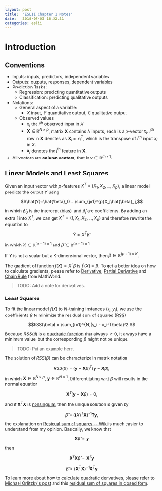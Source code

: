 ```yaml
---
layout: post
title:  "ESLII Chapter 1 Notes"
date:   2018-07-05 18:52:21
categories: eslii
---
```

# Introduction

## Conventions
* Inputs: inputs, predictors, independent variables
* Outputs: outputs, responses, dependent variables
* Prediction Tasks: 
	* Regression: predicting quantitative outputs
	* Classification: predicting qualitative outputs
* Notations:
	* General aspect of a variable:
		* $X$ input, $Y$ quantitative output, $G$ qualitative output
	* Observed values
		* $x_i$ the $i^{\textsf{th}}$ observed input in $X$
		* $\mathbf{X}\in\mathbb{R}^{N\times p}$, matrix $\mathbf{X}$ contains $N$ inputs, each is a $p$-vector $x_i$. $i^{\textsf{th}}$ row in $\mathbf{X}$ denotes as $\mathbf{X}_i = x_i^T$, which is the transpose of $i^{\textsf{th}}$ input $x_i$ in $X$.
		* $\mathbf{x}_j$ denotes the $j^{\textsf{th}}$ feature in $\mathbf{X}$.
* All vectors are **column vectors**, that is $v \in \mathbb{R}^{m \times 1}$.

## Linear Models and Least Squares
Given an input vector with $p$-features $X^T = (X_1, X_2,\ldots,X_p)$, a linear model predicts the output $Y$ using 

$$\hat{Y}=\hat{\beta}_0 + \sum_{j=1}^{p}X_j\hat{\beta}_j,$$

in which $\hat{\beta}_0$ is the intercept (bias), and $\hat{\beta}_j$ are coefficients. By adding an extra $1$ into $X^T$, we can get $X^T = (1, X_1, X_2, \ldots, X_p)$ and therefore rewrite the equation to

$$\hat{Y} = X^T\hat{\beta},$$

in which $X \in \mathbb{R}^{(p + 1) \times 1}$ and $\hat{\beta} \in \mathbb{R}^{(p + 1) \times 1}$.

If $Y$ is not a scalar but a $K$-dimensional vector, then $\beta \in \mathbb{R}^{(p+1)\times K}$.

The gradient of function $f(X)=X^T\beta$ is $f^\prime(X)=\beta$. To get a better idea on how to calculate gradients, please refer to [Derivative], [Partial Derivative] and [Chain Rule] from MathWorld.

> TODO: Add a note for derivatives.

### Least Squares

To fit the linear model $f(X)$ to $N$-training instances $(x_i, y_i)$, we use the coefficients $\beta$ to minimize the residual sum of squares ([RSS])

$$RSS(\beta) = \sum_{i=1}^{N}(y_i - x_i^T\beta)^2.$$

Because $RSS(\beta)$ is a [quadratic function] that always $\geq 0$, it always have a minimum value, but the corresponding $\beta$ might not be unique. 

> TODO: Put an example here.

The solution of $RSS(\beta)$ can be characterize in matrix notation 

$$RSS(\beta) = (\mathbf{y} - \mathbf{X}\beta)^T(\mathbf{y} - \mathbf{X}\beta),$$

in which $\mathbf{X}\in\mathbb{R}^{N\times p}$, $\mathbf{y}\in\mathbb{R}^{N\times 1}$. Differentitating w.r.t $\beta$ will results in the [normal equation]

$$\mathbf{X}^{T}(\mathbf{y} - \mathbf{X}\beta)=0,$$

and if $\mathbf{X}^T\mathbf{X}$ is [nonsingular], then the unique solution is given by

$$\hat{\beta}=(\mathbf(X)^T\mathbf{X})^{-1}\mathbf{T}\mathbf{y},$$

the explanation on [Residual sum of squares -- Wiki] is much easier to understand from my opinion. Basically, we know that 

$$\mathbf{X}\hat\beta = \mathbf{y}$$

then

$$\mathbf{X}^T\mathbf{X}\hat\beta = \mathbf{X}^T\mathbf{y}$$

$$\hat\beta = (\mathbf{X}^T\mathbf{X})^{-1}\mathbf{X}^T\mathbf{y}$$


To learn more about how to calculate quadratic derivatives, please refer to [Michael Orlitzky's post] and this [residual sum of squares in closed form].

[Derivative]: http://mathworld.wolfram.com/Derivative.html
[Partial Derivative]: http://mathworld.wolfram.com/PartialDerivative.html
[Chain Rule]: http://mathworld.wolfram.com/ChainRule.html
[RSS]: https://en.wikipedia.org/wiki/Residual_sum_of_squares
[quadratic function]: http://dl.uncw.edu/digilib/Mathematics/Algebra/mat111hb/PandR/quadratic/quadratic.html
[normal equation]: http://mathworld.wolfram.com/NormalEquation.html
[Michael Orlitzky's post]: http://michael.orlitzky.com/articles/the_derivative_of_a_quadratic_form.xhtml
[residual sum of squares in closed form]: https://math.stackexchange.com/questions/756679/least-squares-residual-sum-of-squares-in-closed-form
[nonsingular]: http://mathworld.wolfram.com/NonsingularMatrix.html
[Residual sum of squares -- Wiki]: https://en.wikipedia.org/wiki/Residual_sum_of_squares